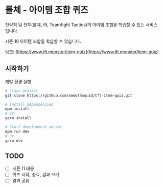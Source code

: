 # 롤체 - 아이템 조합 퀴즈

전략적 팀 전투(롤체, tft, Teamfight Tactics)의 아이템 조합을 학습할 수 있는 서비스 입니다.

시즌 10 아이템 조합을 학습할 수 있습니다.

링크: [https://www.tft.monster/item-quiz](https://www.tft.monster/item-quiz)

## 시작하기

개발 환경 실행

```bash
# Clone project
git clone https://github.com/smoothsquid/tft-item-quiz.git

# Install dependencies
npm install
# or
yarn install

# Start development server
npm run dev
# or
yarn dev
```

## TODO

- [ ] 시즌 11 대응
- [ ] 퀴즈 시작, 종료, 결과 보기
- [ ] 결과 공유
